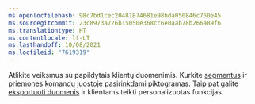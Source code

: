 ```yaml
---
ms.openlocfilehash: 98c7bd1cec20481874681e98bda050846c760e45
ms.sourcegitcommit: 23c8973a726b15050e368cc6e0aab78b266a89f6
ms.translationtype: HT
ms.contentlocale: lt-LT
ms.lasthandoff: 10/08/2021
ms.locfileid: "7619319"
---
```

Atlikite veiksmus su papildytais klientų duomenimis. Kurkite [segmentus](../audience-insights/segments.md) ir [priemones](../audience-insights/measures.md) komandų juostoje pasirinkdami piktogramas. Taip pat galite [eksportuoti duomenis](../audience-insights/export-destinations.md) ir klientams teikti personalizuotas funkcijas.